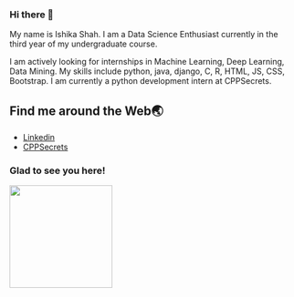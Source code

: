 ### Hi there 👋

<!--
**Ishikashah2510/Ishikashah2510** is a ✨ _special_ ✨ repository because its `README.md` (this file) appears on your GitHub profile.

Here are some ideas to get you started:

- 🔭 I’m currently working on ...
- 🌱 I’m currently learning ...
- 👯 I’m looking to collaborate on ...
- 🤔 I’m looking for help with ...
- 💬 Ask me about ...
- 📫 How to reach me: ...
- 😄 Pronouns: ...
- ⚡ Fun fact: ...
-->

My name is Ishika Shah. I am a Data Science Enthusiast currently in the third year of my undergraduate course.

I am actively looking for internships in Machine Learning, Deep Learning, Data Mining.
My skills include python, java, django, C, R, HTML, JS, CSS, Bootstrap.
I am currently a python development intern at CPPSecrets.

## Find me around the Web🌏
- <a href='https://www.linkedin.com/in/ishika-shah-234663183/'>Linkedin</a>
- <a href='https://cppsecrets.com/user/index.php?uid=13355'>CPPSecrets</a>


### Glad to see you here!
<img height="180em" src="https://github-readme-stats.vercel.app/api?username=Ishikashah2510&show_icons=true&hide_border=true&&count_private=true&include_all_commits=true" />
